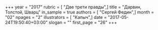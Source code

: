 +++
year = "2017"
rubric = [ "Две трети правды",]
title = "Дарвин, Толстой, Шварц"
in_sample = true
authors = [ "Сергей Федин",]
month = "02"
npages = "2"
illustrators = [ "Капыч",]
date = "2017-05-24T19:50:40+03:00"
slogan = ""
first_page = "26"
+++
